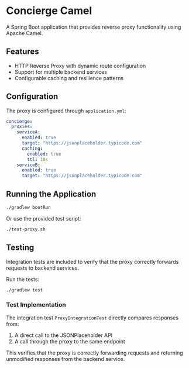 # Concierge Camel

A Spring Boot application that provides reverse proxy functionality using Apache Camel.

## Features

- HTTP Reverse Proxy with dynamic route configuration
- Support for multiple backend services
- Configurable caching and resilience patterns

## Configuration

The proxy is configured through `application.yml`:

```yaml
concierge:
  proxies:
    serviceA:
      enabled: true
      target: "https://jsonplaceholder.typicode.com"
      caching:
        enabled: true
        ttl: 10s
    serviceB:
      enabled: true
      target: "https://jsonplaceholder.typicode.com"
```

## Running the Application

```bash
./gradlew bootRun
```

Or use the provided test script:

```bash
./test-proxy.sh
```

## Testing

Integration tests are included to verify that the proxy correctly forwards requests to backend services.

Run the tests:

```bash
./gradlew test
```

### Test Implementation

The integration test `ProxyIntegrationTest` directly compares responses from:
1. A direct call to the JSONPlaceholder API
2. A call through the proxy to the same endpoint

This verifies that the proxy is correctly forwarding requests and returning unmodified responses from the backend service.
